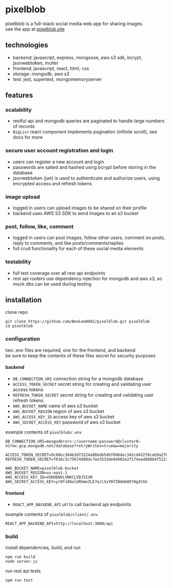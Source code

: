 # pixelblob
pixelblob is a full-stack social media web app for sharing images.  
see the app at [pixelblob.site](https://pixelblob.site)  


## technologies
- backend: javascript, express, mongoose, aws s3 sdk, bcrypt, jsonwebtoken, multer
- frontend: javascript, react, html, css
- storage: mongodb, aws s3
- test: jest, supertest, mongomemoryserver


## features

### scalability
- restful api and mongodb queries are paginated to handle large numbers of records
- `BigList` react component implements pagination (infinite scroll), see docs for more

### secure user account registration and login
- users can register a new account and login
- passwords are salted and hashed using bcrypt before storing in the database
- jsonwebtoken (jwt) is used to authenticate and authorize users, using encrypted access and refresh tokens

### image upload
- logged in users can upload images to be shared on their profile
- backend uses AWS S3 SDK to send images to an s3 bucket

### post, follow, like, comment
- logged in users can post images, follow other users, comment on posts, reply to comments, and like posts/comments/replies
- full crud functionality for each of these social media elements

### testability
- full test coverage over all rest api endpoints
- rest api routers use dependency injection for mongodb and aws s3, so mock dbs can be used during testing


## installation
clone repo
```
git clone https://github.com/BenLee8602/pixelblob.git pixelblob
cd pixelblob
```

### configuration
two .env files are required, one for the frontend, and backend  
be sure to keep the contents of these files secret for security purposes

#### backend
- `DB_CONNECTION_URI` connection string for a mongodb database
- `ACCESS_TOKEN_SECRET` secret string for creating and validating user access tokens
- `REFRESH_TOKEN_SECRET`  secret string for creating and validating user refresh tokens
- `AWS_BUCKET_NAME` name of aws s3 bucket
- `AWS_BUCKET_REGION` region of aws s3 bucket
- `AWS_ACCESS_KEY_ID` access key of aws s3 bucket
- `AWS_SECRET_ACCESS_KEY` password of aws s3 bucket

example contents of `pixelblob/.env`
```
DB_CONNECTION_URI=mongodb+srv://username:password@cluster0–41rmx.gcp.mongodb.net/database?retryWrites=true&w=majority

ACCESS_TOKEN_SECRET=9c88ec364b3d73224a8bbdb5dbf696dec342cd43278ceb9a2788db381066704e4fb09fe7dc1a2727f34a70627d24036b19d2856065bbfde04453c6f6a24f5133
REFRESH_TOKEN_SECRET=f036c3c75674d80dc7ee3533de9d902e2f174ead808b4f512345be0d90b8626b10b700a641bf0ef3ed50042eee810f790c91179039cce0e4f3b4a61a35594e37

AWS_BUCKET_NAME=pixelblob-bucket
AWS_BUCKET_REGION=us-east-1
AWS_ACCESS_KEY_ID=VUDOEWVLVNKCLVDJSIVN
AWS_SECRET_ACCESS_KEY=yr0fz8AalGRbmoZLE7o/LSxYDfIBdmbQ97AgZn5G
```

#### frontend
- `REACT_APP_BACKEND_API` url to call backend api endpoints

example contents of `pixelblob/client/.env`
```
REACT_APP_BACKEND_API=http://localhost:3000/api
```

### build
install dependencies, build, and run
```
npm run build
node server.js
```

run rest api tests
```
npm run test
```
